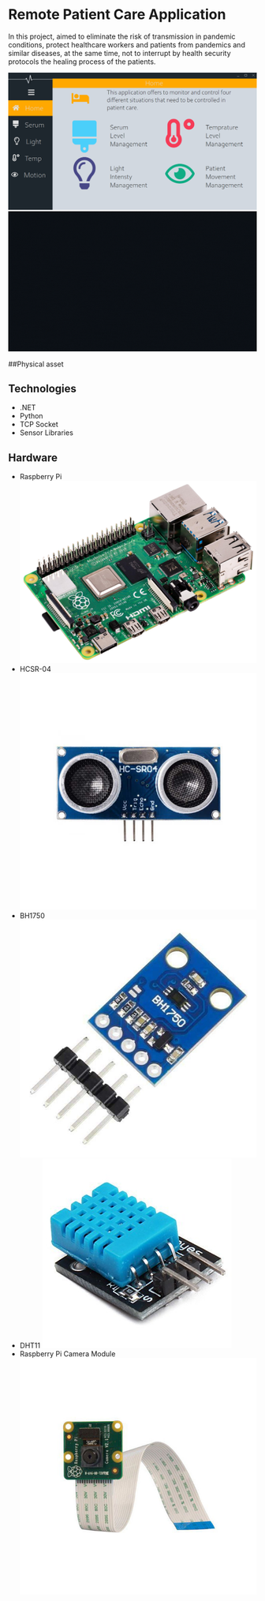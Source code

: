 # Remote Patient Care Application

In this project, aimed to eliminate the risk of transmission in pandemic conditions, protect healthcare workers 
and patients from pandemics and similar diseases, at the same time, not to interrupt by health security protocols
the healing process of the patients.


![](https://github.com/MEmirAkay/RemotePatientCare/blob/master/img/home.png)
![](https://github.com/MEmirAkay/RemotePatientCare/blob/master/img/pages.gif)

##Physical asset


## Technologies
* .NET
* Python
* TCP Socket
* Sensor Libraries

## Hardware
* Raspberry Pi 
  ![](https://github.com/MEmirAkay/RemotePatientCare/blob/master/img/RaspberyyPi.jpg)
* HCSR-04
  ![](https://github.com/MEmirAkay/RemotePatientCare/blob/master/img/hc-sr04.jpg)
* BH1750
  ![](https://github.com/MEmirAkay/RemotePatientCare/blob/master/img/bh1750.jpg)
* DHT11
  ![](https://github.com/MEmirAkay/RemotePatientCare/blob/master/img/dht11.jpg)
* Raspberry Pi Camera Module
  ![](https://github.com/MEmirAkay/RemotePatientCare/blob/master/img/RaspiCam.jpg)
